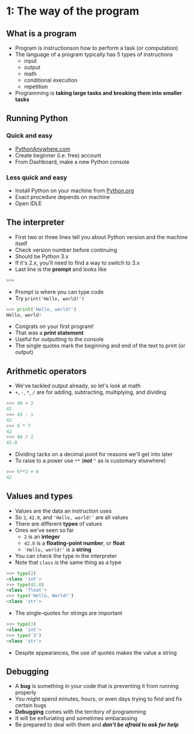 # 1: The way of the program

## What is a program

- Program is instructionson how to perform a task (or computation)
- The language of a program typically has 5 types of instructions
  - input
  - output
  - math
  - conditional execution
  - repetition
- Programming is **taking large tasks and breaking them into smaller tasks**

## Running Python

### Quick and easy

- [PythonAnywhere.com](https://PythonAnywhere.com)
- Create beginner (i.e. free) account
- From Dashboard, make a new Python console

### Less quick and easy

- Install Python on your machine from [Python.org](https://www.python.org/)
- Exact procedure depends on machine
- Open IDLE

## The interpreter

- First two or three lines tell you about Python version and the machine itself
- Check version number before continuing
- Should be Python 3.x
- If it's 2.x, you'll need to find a way to switch to 3.x
- Last line is the **prompt** and looks like

```python
>>>
```

- Prompt is where you can type code
- Try `print('Hello, world!')`

```python
>>> print('Hello, world!')
Hello, world!
```

- Congrats on your first program!
- That was a **print statement**
- Useful for outputting to the console
- The single quotes mark the beginning and end of the text to print (or output)

## Arithmetic operators

- We've tackled output already, so let's look at math
- `+`, `-`, `*`, `/` are for adding, subtracting, multiplying, and dividing

```python
>>> 40 + 2
42
>>> 43 - 1
42
>>> 6 * 7
42
>>> 84 / 2
42.0
```

- Dividing tacks on a decimal point for reasons we'll get into later
- To raise to a power use `**` (_**not**_ `^` as is customary elsewhere)

```python
>>> 6**2 + 6
42
```

## Values and types

- Values are the data an instruction uses
- So `2`, `42.0`, and `'Hello, world!'` are all values
- There are different **types** of values
- Ones we've seen so far
  - `2` is an **integer**
  - `42.0` is a **floating-point number**, or **float**
  - `'Hello, world!'` is a **string**
- You can check the type in the interpreter
- Note that `class` is the same thing as a type

```python
>>> type(2)
<class 'int'>
>>> type(42.0)
<class 'float'>
>>> type('Hello, World!')
<class 'str'>
```

- The single-quotes for strings are important

```python
>>> type(3)
<class 'int'>
>>> type('3')
<class 'str'>
```

- Despite appearances, the use of quotes makes the value a string

## Debugging

- A **bug** is something in your code that is preventing it from running properly
- You might spend minutes, hours, or even days trying to find and fix certain bugs
- **Debugging** comes with the territory of programming
- It will be enfuriating and sometimes embarassing
- Be prepared to deal with them and _**don't be afraid to ask for help**_